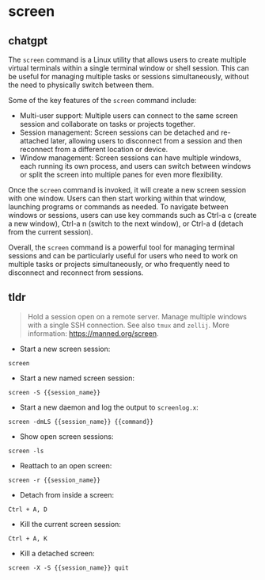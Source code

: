 # screen 
## chatgpt 
The `screen` command is a Linux utility that allows users to create multiple virtual terminals within a single terminal window or shell session. This can be useful for managing multiple tasks or sessions simultaneously, without the need to physically switch between them.

Some of the key features of the `screen` command include:

- Multi-user support: Multiple users can connect to the same screen session and collaborate on tasks or projects together. 
- Session management: Screen sessions can be detached and re-attached later, allowing users to disconnect from a session and then reconnect from a different location or device. 
- Window management: Screen sessions can have multiple windows, each running its own process, and users can switch between windows or split the screen into multiple panes for even more flexibility. 

Once the `screen` command is invoked, it will create a new screen session with one window. Users can then start working within that window, launching programs or commands as needed. To navigate between windows or sessions, users can use key commands such as Ctrl-a c (create a new window), Ctrl-a n (switch to the next window), or Ctrl-a d (detach from the current session). 

Overall, the `screen` command is a powerful tool for managing terminal sessions and can be particularly useful for users who need to work on multiple tasks or projects simultaneously, or who frequently need to disconnect and reconnect from sessions. 

## tldr 
 
> Hold a session open on a remote server. Manage multiple windows with a single SSH connection.
> See also `tmux` and `zellij`.
> More information: <https://manned.org/screen>.

- Start a new screen session:

`screen`

- Start a new named screen session:

`screen -S {{session_name}}`

- Start a new daemon and log the output to `screenlog.x`:

`screen -dmLS {{session_name}} {{command}}`

- Show open screen sessions:

`screen -ls`

- Reattach to an open screen:

`screen -r {{session_name}}`

- Detach from inside a screen:

`Ctrl + A, D`

- Kill the current screen session:

`Ctrl + A, K`

- Kill a detached screen:

`screen -X -S {{session_name}} quit`
